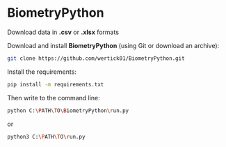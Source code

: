 # BiometryPython

Download data in **.csv** or **.xlsx** formats

Download and install **BiometryPython** (using Git or download an archive):
```bash
git clone https://github.com/wertick01/BiometryPython.git
```

Install the requirements:
```bash
pip install -m requirements.txt
```

Then write to the command line:
```bash
python C:\PATH\TO\BiometryPython\run.py 
```
or
```bash
python3 C:\PATH\TO\run.py
```
